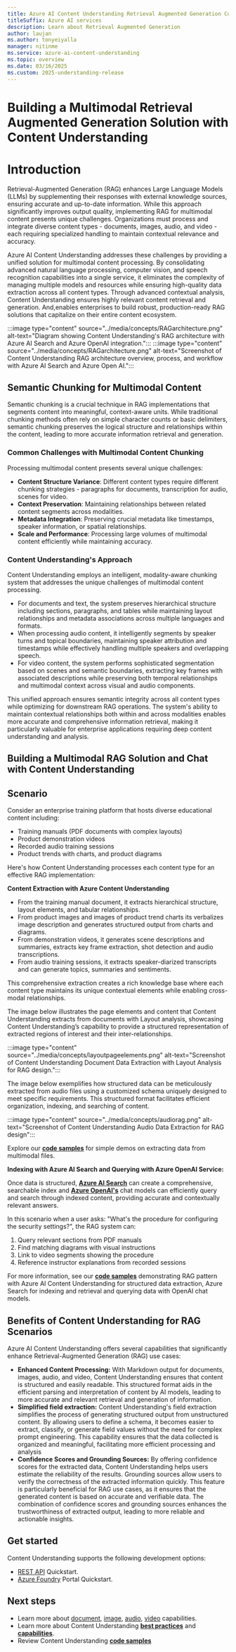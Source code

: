 ```yaml
---
title: Azure AI Content Understanding Retrieval Augmented Generation Concept
titleSuffix: Azure AI services
description: Learn about Retrieval Augmented Generation
author: laujan
ms.author: tonyeiyalla
manager: nitinme
ms.service: azure-ai-content-understanding
ms.topic: overview
ms.date: 03/16/2025
ms.custom: 2025-understanding-release
---
```

# Building a Multimodal Retrieval Augmented Generation Solution with Content Understanding

# Introduction
Retrieval-Augmented Generation (RAG) enhances Large Language Models (LLMs) by supplementing their responses with external knowledge sources, ensuring accurate and up-to-date information. While this approach significantly improves output quality, implementing RAG for multimodal content presents unique challenges. Organizations must process and integrate diverse content types - documents, images, audio, and video - each requiring specialized handling to maintain contextual relevance and accuracy.

Azure AI Content Understanding addresses these challenges by providing a unified solution for multimodal content processing. By consolidating advanced natural language processing, computer vision, and speech recognition capabilities into a single service, it eliminates the complexity of managing multiple models and resources while ensuring high-quality data extraction across all content types. 
Through advanced contextual analysis, Content Understanding ensures highly relevant content retrieval and generation. And,enables enterprises to build robust, production-ready RAG solutions that capitalize on their entire content ecosystem.

:::image type="content" source="../media/concepts/RAGarchitecture.png" alt-text="Diagram showing Content Understanding's RAG architecture with Azure AI Search and Azure OpenAI integration.":::
:::image type="content" source="../media/concepts/RAGarchitecture.png" alt-text="Screenshot of Content Understanding RAG architecture overview, process, and workflow with Azure AI Search and Azure Open AI.":::

## Semantic Chunking for Multimodal Content

Semantic chunking is a crucial technique in RAG implementations that segments content into meaningful, context-aware units. While traditional chunking methods often rely on simple character counts or basic delimiters, semantic chunking preserves the logical structure and relationships within the content, leading to more accurate information retrieval and generation.

### Common Challenges with Multimodal Content Chunking

Processing multimodal content presents several unique challenges:
* **Content Structure Variance**: Different content types require different chunking strategies - paragraphs for documents, transcription for audio, scenes for video.
* **Context Preservation**: Maintaining relationships between related content segments across modalities.
* **Metadata Integration**: Preserving crucial metadata like timestamps, speaker information, or spatial relationships.
* **Scale and Performance**: Processing large volumes of multimodal content efficiently while maintaining accuracy.

### Content Understanding's Approach
Content Understanding employs an intelligent, modality-aware chunking system that addresses the unique challenges of multimodal content processing. 
- For documents and text, the system preserves hierarchical structure including sections, paragraphs, and tables while maintaining layout relationships and metadata associations across multiple languages and formats. 
- When processing audio content, it intelligently segments by speaker turns and topical boundaries, maintaining speaker attribution and timestamps while effectively handling multiple speakers and overlapping speech. 
- For video content, the system performs sophisticated segmentation based on scenes and semantic boundaries, extracting key frames with associated descriptions while preserving both temporal relationships and multimodal context across visual and audio components.

This unified approach ensures semantic integrity across all content types while optimizing for downstream RAG operations. The system's ability to maintain contextual relationships both within and across modalities enables more accurate and comprehensive information retrieval, making it particularly valuable for enterprise applications requiring deep content understanding and analysis.

## Building a Multimodal RAG Solution and Chat with Content Understanding

## Scenario
Consider an enterprise training platform that hosts diverse educational content including:
- Training manuals (PDF documents with complex layouts)
- Product demonstration videos
- Recorded audio training sessions
- Product trends with charts, and product diagrams 

Here's how Content Understanding processes each content type for an effective RAG implementation:

**Content Extraction with Azure Content Understanding**

- From the training manual document, it extracts hierarchical structure, layout elements, and tabular relationships.
- From product images and images of product trend charts its verbalizes image description and generates structured output from charts and diagrams.
- From demonstration videos, it generates scene descriptions and summaries, extracts key frame extraction, shot detection and audio transcriptions. 
- From audio training sessions, it extracts speaker-diarized transcripts and can generate topics, summaries and sentiments. 

This comprehensive extraction creates a rich knowledge base where each content type maintains its unique contextual elements while enabling cross-modal relationships.

The image below illustrates the page elements and content that Content Understanding extracts from documents with Layout analysis, showcasing Content Understanding’s capability to provide a structured representation of extracted regions of interest and their inter-relationships. 

:::image type="content" source="../media/concepts/layoutpageelements.png" alt-text="Screenshot of Content Understanding Document Data Extraction with Layout Analysis for RAG design.":::

The image below exemplifies how structured data can be meticulously extracted from audio files using a customized schema uniquely designed to meet specific requirements. This structured format facilitates efficient organization, indexing, and searching of content.

:::image type="content" source="../media/concepts/audiorag.png" alt-text="Screenshot of Content Understanding Audio Data Extraction for RAG design":::


Explore our [**code samples**](https://github.com/Azure-Samples/azure-ai-content-understanding-python) for simple demos on extracting data from multimodal files.


**Indexing with Azure AI Search and Querying with Azure OpenAI Service:** 

Once data is structured, [**Azure AI Search**](https://learn.microsoft.com/en-us/azure/search/search-get-started-portal) can create a comprehensive, searchable index and [**Azure OpenAI's**](https://learn.microsoft.com/en-us/azure/ai-services/openai/concepts/models?tabs=global-standard%2Cstandard-chat-completions) chat models can efficiently query and search through indexed content, providing accurate and contextually relevant answers. 

In this scenario when a user asks: "What's the procedure for configuring the security settings?", the RAG system can:
1. Query relevant sections from PDF manuals
2. Find matching diagrams with visual instructions 
3. Link to video segments showing the procedure
4. Reference instructor explanations from recorded sessions



For more information, see our [**code samples**](https://github.com/Azure-Samples/azure-ai-search-with-content-understanding-python#samples) demonstrating RAG pattern with Azure AI Content Understanding for structured data extraction, Azure Search for indexing and retrieval and querying data with OpenAI chat models.

## Benefits of Content Understanding for RAG Scenarios
Azure AI Content Understanding offers several capabilities that significantly enhance Retrieval-Augmented Generation (RAG) use cases:
* **Enhanced Content Processing:** With Markdown output for documents, images, audio, and video, Content Understanding ensures that content is structured and easily readable. This structured format aids in the efficient parsing and interpretation of content by AI models, leading to more accurate and relevant retrieval and generation of information.
* **Simplified field extraction:** Content Understanding's field extraction simplifies the process of generating structured output from unstructured content. By allowing users to define a schema, it becomes easier to extract, classify, or generate field values without the need for complex prompt engineering. This capability ensures that the data collected is organized and meaningful, facilitating more efficient processing and analysis
* **Confidence Scores and Grounding Sources:** By offering confidence scores for the extracted data, Content Understanding helps users estimate the reliability of the results. Grounding sources allow users to verify the correctness of the extracted information quickly. This feature is particularly beneficial for RAG use cases, as it ensures that the generated content is based on accurate and verifiable data. The combination of confidence scores and grounding sources enhances the trustworthiness of extracted output, leading to more reliable and actionable insights.

## Get started
Content Understanding supports the following development options:
* [REST API](../quickstart/use-rest-api.md) Quickstart.
* [Azure Foundry](../quickstart//use-ai-foundry.md) Portal Quickstart. 

## Next steps
* Learn more about [document](../document/overview.md), [image](../image/overview.md), [audio](../audio/overview.md), [video](../video/overview.md) capabilities.
* Learn more about Content Understanding [**best practices**](../concepts/best-practices.md) and [**capabilities**](../concepts/capabilities.md).
* Review Content Understanding [**code samples**](https://github.com/Azure-Samples/azure-ai-content-understanding-python/tree/main)
